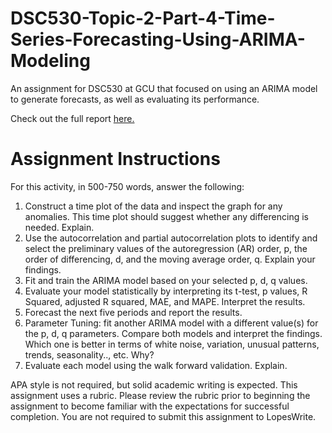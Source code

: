 # DSC530-Topic-2-Part-4-Time-Series-Forecasting-Using-ARIMA-Modeling
 An assignment for DSC530 at GCU that focused on using an ARIMA model to generate forecasts, as well as evaluating its performance. 

Check out the full report [here.](https://github.com/jhould007/DSC530-Topic-2-Part-4-Time-Series-Forecasting-Using-ARIMA-Modeling/blob/main/Part%204%20Time%20Series%20Forecasting%20Using%20ARIMA%20Modeling.ipynb)

# Assignment Instructions
For this activity, in 500-750 words, answer the following:

1. Construct a time plot of the data and inspect the graph for any anomalies. This time plot should suggest whether any differencing is needed. Explain.
2. Use the autocorrelation and partial autocorrelation plots to identify and select the preliminary values of the autoregression (AR) order, p, the order of differencing, d, and the moving average order, q. Explain your findings.
3. Fit and train the ARIMA model based on your selected p, d, q values.
4. Evaluate your model statistically by interpreting its t-test, p values, R Squared, adjusted R squared, MAE, and MAPE. Interpret the results.
5. Forecast the next five periods and report the results.
6. Parameter Tuning: fit another ARIMA model with a different value(s) for the p, d, q parameters. Compare both models and interpret the findings. Which one is better in terms of white noise, variation, unusual patterns, trends, seasonality.., etc. Why?
7. Evaluate each model using the walk forward validation. Explain.

APA style is not required, but solid academic writing is expected. This assignment uses a rubric. Please review the rubric prior to beginning the assignment to become familiar with the expectations for successful completion. You are not required to submit this assignment to LopesWrite.
